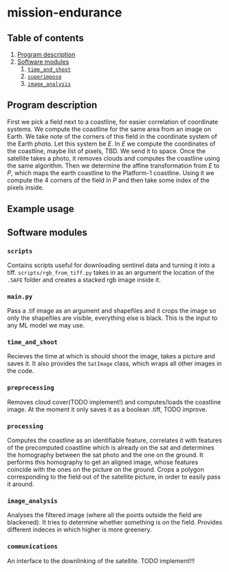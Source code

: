 
# mission-endurance

## Table of contents

1. [Program description](#program-description)
2. [Software modules](#software-modules)
    1. [`time_and_shoot`](#time_and_shoot)
    2. [`superimpose`](#superimpose)
    3. [`image_analysis`](#image_analysis)

## Program description

First we pick a field next to a coastline, for easier correlation of coordinate systems. We compute the coastline for the same area from an image on Earth. We take note of the corners of this field in the coordinate system of the Earth photo. Let this system be $E$. In $E$ we compute the coordinates of the coastline, maybe list of pixels, TBD. We send it to space. Once the satellite takes a photo, it removes clouds and computes the coastline using the same algorithm. Then we determine the affine transformation from $E$ to $P$, which maps the earth coastline to the Platform-1 coastline. Using it we compute the 4 corners of the field in $P$ and then take some index of the pixels inside. 

## Example usage

## Software modules

### `scripts`

Contains scripts useful for downloading sentinel data and turning it into a tiff. `scripts/rgb_from_tiff.py` takes in as an argument the location of the `.SAFE` folder and creates a stacked rgb image inside it. 

### `main.py` 

Pass a .tif image as an argument and shapefiles and it crops the image so only the shapefiles are visible, everything else is black. This is the input to any ML model we may use.

### `time_and_shoot`

Recieves the time at which is should shoot the image, takes a picture and saves it. It also provides the `SatImage` class, which wraps all other images in the code. 

### `preprocessing`

Removes cloud cover(TODO implement!) and computes/loads the coastline image. At the moment it only saves it as a boolean .tiff, TODO improve.

### `processing`

Computes the coastline as an identifiable feature, correlates it with features of the precomputed coastline which is already on the sat and determines the homography between the sat photo and the one on the ground. It performs this homography to get an aligned image, whose features coincide with the ones on the picture on the ground. Crops a polygon corresponding to the field out of the satellite picture, in order to easily pass it around.

### `image_analysis`

Analyses the filtered image (where all the points outside the field are blackened). It tries to determine whether something is on the field. Provides different indeces in which higher is more greenery.

### `communications`

An interface to the downlinking of the satellite. TODO implement!!!
